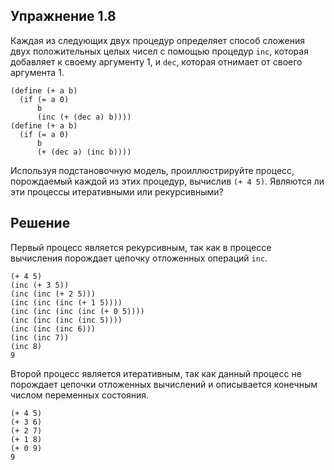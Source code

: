 ## Упражнение 1.8

Каждая из следующих двух процедур определяет способ сложения двух положительных целых чисел с помощью процедур `inc`, которая добавляет к своему аргументу 1, и `dec`, которая отнимает от своего аргумента 1.

```racket
(define (+ a b)
  (if (= a 0)
      b
      (inc (+ (dec a) b))))
(define (+ a b)
  (if (= a 0)
      b
      (+ (dec a) (inc b))))
```
Используя подстановочную модель, проиллюстрируйте процесс, порождаемый каждой из этих процедур, вычислив `(+ 4 5)`. Являются ли эти процессы итеративными или рекурсивными?

## Решение

Первый процесс является рекурсивным, так как в процессе вычисления порождает цепочку отложенных операций `inc`.
```racket
(+ 4 5)
(inc (+ 3 5))
(inc (inc (+ 2 5)))
(inc (inc (inc (+ 1 5))))
(inc (inc (inc (inc (+ 0 5))))
(inc (inc (inc (inc 5))))
(inc (inc (inc 6)))
(inc (inc 7))
(inc 8)
9
```

Второй процесс является итеративным, так как данный процесс не порождает цепочки отложенных вычислений и описывается конечным числом переменных состояния.
```racket
(+ 4 5)
(+ 3 6)
(+ 2 7)
(+ 1 8)
(+ 0 9)
9
```

